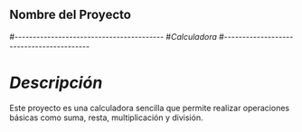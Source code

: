## Nombre del Proyecto
#-----------------------------------------
#*Calculadora*
#-----------------------------------------
#
# *Descripción*
Este proyecto es una calculadora sencilla que permite realizar operaciones básicas como suma, resta, multiplicación y división.
